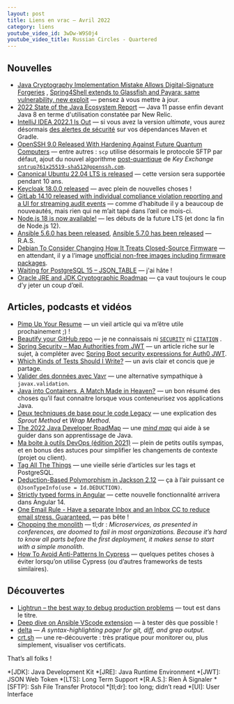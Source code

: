 ```yaml
---
layout: post
title: Liens en vrac — Avril 2022
category: liens
youtube_video_id: 3wDw-W9S0j4
youtube_video_title: Russian Circles - Quartered
---
```


## Nouvelles

- [Java Cryptography Implementation Mistake Allows Digital-Signature Forgeries](https://www.schneier.com/blog/archives/2022/04/java-cryptography-implementation-mistake-allows-digital-signature-forgeries.html)
  , [Spring4Shell extends to Glassfish and Payara: same vulnerability, new exploit](https://snyk.io/blog/spring4shell-rce-vulnerability-glassfish-payara/)
  — pensez à vous mettre à jour.
- [2022 State of the Java Ecosystem Report](https://newrelic.com/resources/report/2022-state-of-java-ecosystem)
  — Java 11 passe enfin devant Java 8 en terme d'utilisation constatée par New Relic.
- [IntelliJ IDEA 2022.1 Is Out](https://blog.jetbrains.com/idea/2022/04/intellij-idea-2022-1/)
  — si vous avez la version _ultimate_, vous aurez désormais
  [des alertes de sécurité](https://blog.jetbrains.com/idea/2022/04/ensure-greater-software-security-with-package-analysis-by-checkmarx-in-intellij-idea/)
  sur vos dépendances Maven et Gradle.
- [OpenSSH 9.0 Released With Hardening Against Future Quantum Computers](https://www.openssh.com/releasenotes.html#9.0)
  — entre autres : `scp` utilise désormais le protocole SFTP par défaut, ajout du nouvel algorithme
  [post-quantique](https://www.ssi.gouv.fr/publication/migration-vers-la-cryptographie-post-quantique/) de
  _Key Exchange_ [`sntrup761x25519-sha512@openssh.com`](https://eric-diehl.com/openssh-prepares-post-quantum/).
- [Canonical Ubuntu 22.04 LTS is released](https://ubuntu.com/blog/ubuntu-22-04-lts-released)
  — cette version sera supportée pendant 10 ans.
- [Keycloak 18.0.0 released](https://www.keycloak.org/2022/04/keycloak-1800-released)
  — avec plein de nouvelles choses !
- [GitLab 14.10 released with individual compliance violation reporting and a UI for streaming audit events](https://about.gitlab.com/releases/2022/04/22/gitlab-14-10-released/)
  — comme d’habitude il y a beaucoup de nouveautés, mais rien qui ne m’ait tapé dans l’œil ce mois-ci.
- [Node.js 18 is now available!](https://nodejs.org/en/blog/announcements/v18-release-announce/)
  — les débuts de la future LTS (et donc la fin de Node.js 12).
- [Ansible 5.6.0 has been released](https://groups.google.com/g/ansible-announce/c/hbjjROVq5dA),
  [Ansible 5.7.0 has been released](https://groups.google.com/g/ansible-announce/c/-HctLPdjWaM)
  — R.A.S.
- [Debian To Consider Changing How It Treats Closed-Source Firmware](https://www.phoronix.com/scan.php?page=news_item&px=Debian-Considering-Firmware)
  — en attendant, il y a l’image [unofficial non-free images including firmware
  packages](https://cdimage.debian.org/cdimage/unofficial/non-free/cd-including-firmware/).
- [Waiting for PostgreSQL 15 – JSON_TABLE](https://www.depesz.com/2022/04/06/waiting-for-postgresql-15-json_table/)
  — j'ai hâte !
- [Oracle JRE and JDK Cryptographic Roadmap](https://www.java.com/en/jre-jdk-cryptoroadmap.html)
  — ça vaut toujours le coup d’y jeter un coup d’œil.

## Articles, podcasts et vidéos

- [Pimp Up Your Resume](https://www.yegor256.com/2016/03/08/pimp-up-your-resume.html)
  — un vieil article qui va m’être utile prochainement ;) !
- [Beautify your GitHub repo](https://blog.frankel.ch/beautify-github-repo/)
  — je ne connaissais
  ni [`SECURITY`](https://docs.github.com/en/code-security/getting-started/adding-a-security-policy-to-your-repository)
  ni [`CITATION`](https://docs.github.com/en/repositories/managing-your-repositorys-settings-and-features/customizing-your-repository/about-citation-files)
  .
- [Spring Security – Map Authorities from JWT](https://www.baeldung.com/spring-security-map-authorities-jwt)
  — un article riche sur le sujet, à compléter avec [Spring Boot security expressions for Auth0
  JWT](https://www.ivarprudnikov.com/spring-boot-security-expressions-for-auth0-jwt/).
- [Which Kinds of Tests Should I Write?](https://blog.thecodewhisperer.com/permalink/which-kinds-of-tests-should-i-write)
  — un avis clair et concis que je partage.
- [Valider des données avec Vavr](https://blog.ippon.fr/2022/04/15/valider-des-donnees-avec-vavr/)
  — une alternative sympathique à `javax.validation`.
- [Java into Containers, A Match Made in Heaven?](https://inside.java/2022/04/06/java-in-containers/)
  — un bon résumé des choses qu’il faut connaitre lorsque vous conteneurisez vos applications Java.
- [Deux techniques de base pour le code Legacy](https://blog.octo.com/deux-techniques-de-base-pour-le-code-legacy/)
  — une explication des _Sprout Method_ et _Wrap Method_.
- [The 2022 Java Developer RoadMap](https://javarevisited.blogspot.com/2019/10/the-java-developer-roadmap.html)
  — une [_mind map_](https://en.wikipedia.org/wiki/Mind_map) qui aide à se guider dans son apprentissage de Java.
- [Ma boite à outils DevOps (édition 2021)](https://www.damyr.fr/posts/boite-a-outil-devops-2021/)
  — plein de petits outils sympas, et en bonus des astuces pour simplifier les changements de contexte (projet ou
  client).
- [Tag All The Things](https://www.databasesoup.com/2015/01/tag-all-things-part-3.html)
  — une vieille série d’articles sur les tags et PostgreSQL.
- [Deduction-Based Polymorphism in Jackson 2.12](https://www.baeldung.com/jackson-deduction-based-polymorphism)
  — ça à l’air puissant ce `@JsonTypeInfo(use = Id.DEDUCTION)`.
- [Strictly typed forms in Angular](https://blog.ninja-squad.com/2022/04/21/strictly-typed-forms-angular/)
  — cette nouvelle fonctionnalité arrivera dans Angular 14.
- [One Email Rule - Have a separate Inbox and an Inbox CC to reduce email stress. Guaranteed.](https://www.hanselman.com/blog/one-email-rule-have-a-separate-inbox-and-an-inbox-cc-to-reduce-email-stress-guaranteed)
  — pas bête !
- [Chopping the monolith](https://blog.frankel.ch/chopping-monolith/)
  — tl;dr : _Microservices, as presented in conferences, are doomed to fail in most organizations. Because it’s hard to
  know all parts before the first deployment, it makes sense to start with a simple monolith_.
- [How To Avoid Anti-Patterns In Cypress](https://www.javacodegeeks.com/2022/04/how-to-avoid-anti-patterns-in-cypress.html)
  — quelques petites choses à éviter lorsqu’on utilise Cypress (ou d’autres frameworks de tests similaires).

## Découvertes

- [Lightrun – the best way to debug production problems](https://vladmihalcea.com/lightrun-debug-production-problems/)
  — tout est dans le titre.
- [Deep dive on Ansible VScode extension](https://www.ansible.com/blog/deep-dive-on-ansible-vscode-extension)
  — à tester dès que possible !
- [delta](https://github.com/dandavison/delta)
  — _A syntax-highlighting pager for git, diff, and grep output_.
- [crt.sh](https://crt.sh/?q=www.marcwrobel.fr)
  — une re-découverte : très pratique pour monitorer ou, plus simplement, visualiser vos certificats.

That’s all folks !

*[JDK]: Java Development Kit
*[JRE]: Java Runtime Environment
*[JWT]: JSON Web Token
*[LTS]: Long Term Support
*[R.A.S.]: Rien À Signaler
*[SFTP]: Ssh File Transfer Protocol
*[tl;dr]: too long; didn’t read
*[UI]: User Interface
